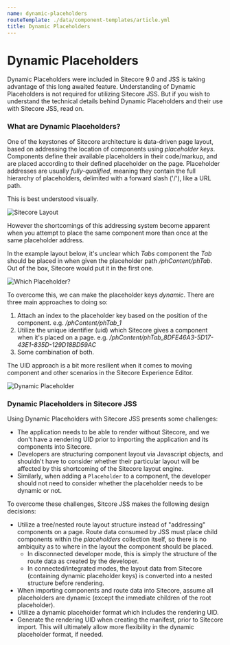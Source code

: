 ```yaml
---
name: dynamic-placeholders
routeTemplate: ./data/component-templates/article.yml
title: Dynamic Placeholders
---
```


# Dynamic Placeholders

Dynamic Placeholders were included in Sitecore 9.0 and JSS is taking advantage of this long awaited feature.
Understanding of Dynamic Placeholders is not required for utilizing Sitecore JSS. But if you wish
to understand the technical details behind Dynamic Placeholders and their use with Sitecore JSS,
read on.

### What are Dynamic Placeholders?

One of the keystones of Sitecore architecture is data-driven page layout, based on addressing
the location of components using *placeholder keys*. Components define their available placeholders
in their code/markup, and are placed according to their defined placeholder on the page. Placeholder
addresses are usually *fully-qualified*, meaning they contain the full hierarchy of placeholders,
delimited with a forward slash ('/'), like a URL path.

This is best understood visually.

![Sitecore Layout](/assets/img/sitecore-layout.gif)

However the shortcomings of this addressing system become apparent when you attempt to place the same
component more than once at the same placeholder address.

In the example layout below, it's unclear which *Tabs* component the *Tab* should be placed in when
given the placeholder path */phContent/phTab*. Out of the box, Sitecore would put it in the first one.

![Which Placeholder?](/assets/img/which-placeholder.png)

To overcome this, we can make the placeholder keys *dynamic*. There are three main approaches to doing so:

1. Attach an index to the placeholder key based on the position of the component. e.g. */phContent/phTab_1*
1. Utilize the unique identifier (uid) which Sitecore gives a component when it's placed on a page. e.g. */phContent/phTab_8DFE46A3-5D17-43E1-835D-129D18BD59AC*
1. Some combination of both.

The UID approach is a bit more resilient when it comes to moving component and other scenarios in the Sitecore Experience Editor.

![Dynamic Placeholder](/assets/img/dynamic-placeholder.png)

### Dynamic Placeholders in Sitecore JSS

Using Dynamic Placeholders with Sitecore JSS presents some challenges:

* The application needs to be able to render without Sitecore, and we don't have a rendering UID prior to importing the application
and its components into Sitecore.
* Developers are structuring component layout via Javascript objects, and shouldn't have to consider whether their particular layout
will be affected by this shortcoming of the Sitecore layout engine.
* Similarly, when adding a `Placeholder` to a component, the developer should not need to consider whether the placeholder needs to be dynamic or not.

To overcome these challenges, Sitcore JSS makes the following design decisions:

* Utilize a tree/nested route layout structure instead of "addressing" components on a page. Route data consumed by JSS must place child components within the
*placeholders* collection itself, so there is no ambiquity as to where in the layout the component should be placed.
  * In disconnected developer mode, this is simply the structure of the route data as created by the developer.
  * In connected/integrated modes, the layout data from Sitecore (containing dynamic placeholder keys) is converted into a nested structure before rendering.
* When importing components and route data into Sitecore, assume all placeholders are dynamic (except the immediate children of the root placeholder).
* Utilize a dynamic placeholder format which includes the rendering UID.
* Generate the rendering UID when creating the manifest, prior to Sitecore import. This will ultimately allow more flexibility in the dynamic placeholder
format, if needed.